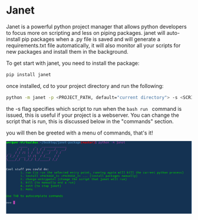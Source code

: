 # Janet

Janet is a powerful python project manager that allows python developers
to focus more on scripting and less on piping packages. janet will auto-install
pip packages when a .py file is saved and will generate a requirements.txt file
automatically, it will also monitor all your scripts for new packages and install them in the background. 

To get start with janet, you need to install the package:

```bash
pip install janet
```

once installed, cd to your project directory and run the following:

```bash
python -m janet -p <PROJECT_PATH, default="current directory"> -s <SCRIPT>
```
the -s flag specifies which script to run when the ```bash run ``` command is issued,
this is useful if your project is a webserver. You can change the script that is run, this is discussed below in the "commands" section.

you will then be greeted with a menu of commands, that's it!

![Janet CLI](readme_assets/images/janet_cli.png)